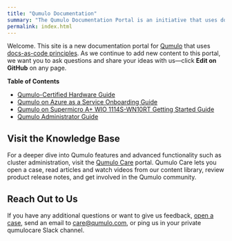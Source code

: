 ```yaml
---
title: "Qumulo Documentation"
summary: "The Qumulo Documentation Portal is an initiative that uses docs-as-code principles to provide information about Qumulo features, functionality, and administration."
permalink: index.html
---
```


Welcome. This site is a new documentation portal for [Qumulo](https://qumulo.com/) that uses [docs-as-code principles](https://www.writethedocs.org/guide/docs-as-code/). As we continue to add new content to this portal, we want you to ask questions and share your ideas with us&mdash;click **Edit on GitHub** on any page.

**Table of Contents**
* [Qumulo-Certified Hardware Guide](hardware/)
* [Qumulo on Azure as a Service Onboarding Guide](azure.md)
* [Qumulo on Supermicro A+ WIO 1114S-WN10RT Getting Started Guide](supermicro.md)
* [Qumulo Administrator Guide](administrator-guide.md)

## Visit the Knowledge Base
For a deeper dive into Qumulo features and advanced functionality such as cluster administration, visit the [Qumulo Care](https://care.qumulo.com/hc/en-us) portal. Qumulo Care lets you open a case, read articles and watch videos from our content library, review product release notes, and get involved in the Qumulo community.

## Reach Out to Us
If you have any additional questions or want to give us feedback, [open a case](https://care.qumulo.com/hc/en-us/requests/new), send an email to [care@qumulo.com](mailto:care@qumulo.com), or ping us in your private qumulocare Slack channel.
